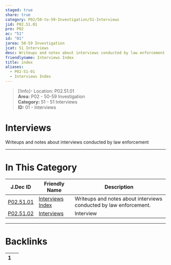 ```yaml
---  
staged: true  
share: true  
category: P02/50-to-59-Investigation/51-Interviews  
jid: P02.51.01  
pro: P02  
ac: "51"  
id: "01"  
jarea: 50-59 Investigation  
jcat: 51 Interviews  
desc: Writeups and notes about interviews conducted by law enforcement.  
friendlyname: Interviews Index  
title: index  
aliases:  
  - P02-51-01  
  - Interviews Index  
---  
```

>[!info]- Location: P02.51.01  
>**Area:** P02 - 50-59 Investigation  
>**Category:** 51 - 51 Interviews  
>**ID:** 01 - Interviews  
  
# Interviews  
  
Writeups and notes about interviews conducted by law enforcement  
   
  
  
---  
# In This Category  
  
| J.Dec ID                                                                                            | Friendly Name                                                                                        | Description                                                       |  
| --------------------------------------------------------------------------------------------------- | ---------------------------------------------------------------------------------------------------- | ----------------------------------------------------------------- |  
| [P02.51.01](index.md)         | [Interviews Index](index.md)   | Writeups and notes about interviews conducted by law enforcement. |  
| [P02.51.02](./02-Interviews.md) | [Interviews](./02-Interviews.md) | Interview                                                         |  
  
  
---  
# Backlinks  
<div><table class="dataview table-view-table"><thead class="table-view-thead"><tr class="table-view-tr-header"><th class="table-view-th"><span></span><span class="dataview small-text">1</span></th><th class="table-view-th"><span></span></th></tr></thead><tbody class="table-view-tbody"></tbody></table></div>